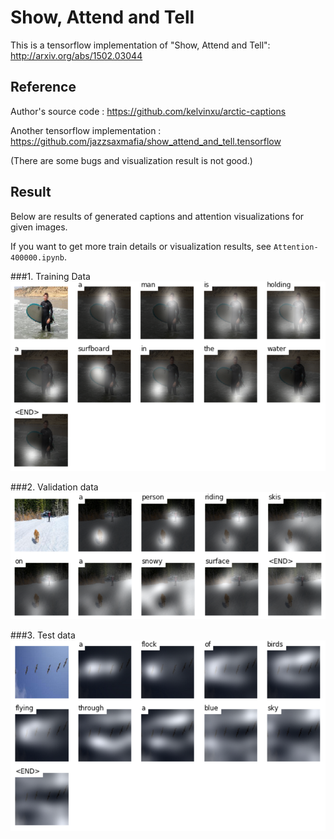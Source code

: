 # Show, Attend and Tell 
This is a tensorflow implementation of "Show, Attend and Tell": http://arxiv.org/abs/1502.03044

## Reference
Author's source code : https://github.com/kelvinxu/arctic-captions

Another tensorflow implementation : https://github.com/jazzsaxmafia/show_attend_and_tell.tensorflow

(There are some bugs and visualization result is not good.)

## Result
Below are results of generated captions and attention visualizations for given images.

If you want to get more train details or visualization results, see `Attention-400000.ipynb`. 

###1. Training Data
![alt text](train.jpg "train image")

###2. Validation data
![alt text](val.jpg "val image")

###3. Test data
![alt text](test.jpg "test image")
